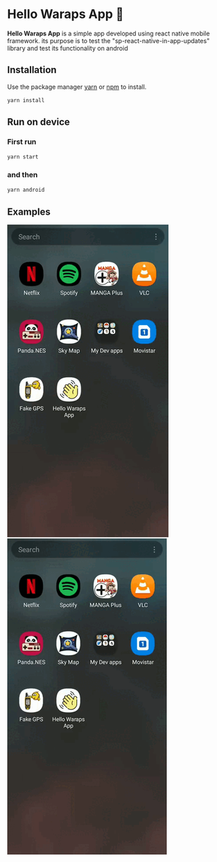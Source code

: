 # Hello Waraps App 👋

**Hello Waraps App** is a simple app developed using react native mobile framework. its purpose is to test the "sp-react-native-in-app-updates" library and test its functionality on android

## Installation

Use the package manager [yarn](https://pip.pypa.io/en/stable/) or [npm](#) to install.

```bash
yarn install
```

## Run on device

### First run
```bash
yarn start
``` 
### and then
```bash
yarn android
```

## Examples

![Example 1](https://raw.githubusercontent.com/waraps/HelloApp/main/src/assets/images/example_1.gif)
![Example 2](https://raw.githubusercontent.com/waraps/HelloApp/main/src/assets/images/example_2.gif)